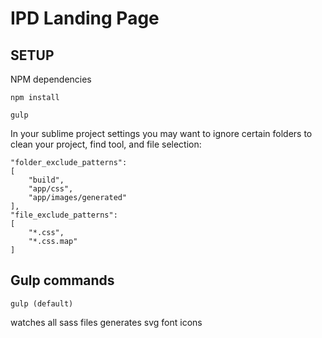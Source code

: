 # IPD Landing Page



## SETUP

NPM dependencies 
```
npm install
```

```
gulp
````

In your sublime project settings you may want to ignore certain folders to clean your project, find tool, and file selection:

```
"folder_exclude_patterns":
[
    "build",
    "app/css",
    "app/images/generated"
],
"file_exclude_patterns":
[
    "*.css",
    "*.css.map"
]
```

## Gulp commands


```
gulp (default)
```
watches all sass files
generates svg font icons

